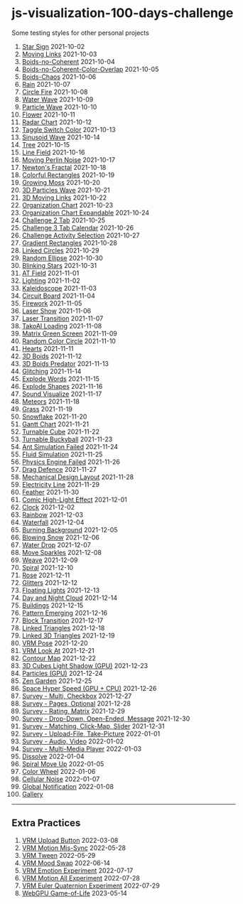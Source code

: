 # js-visualization-100-days-challenge

Some testing styles for other personal projects

1. [Star Sign](https://wei-1.github.io/js-visualization-100-days-challenge/2021-10-02.html) 2021-10-02
1. [Moving Links](https://wei-1.github.io/js-visualization-100-days-challenge/2021-10-03.html) 2021-10-03
1. [Boids-no-Coherent](https://wei-1.github.io/js-visualization-100-days-challenge/2021-10-04.html) 2021-10-04
1. [Boids-no-Coherent-Color-Overlap](https://wei-1.github.io/js-visualization-100-days-challenge/2021-10-05.html) 2021-10-05
1. [Boids-Chaos](https://wei-1.github.io/js-visualization-100-days-challenge/2021-10-06.html) 2021-10-06
1. [Rain](https://wei-1.github.io/js-visualization-100-days-challenge/2021-10-07.html) 2021-10-07
1. [Circle Fire](https://wei-1.github.io/js-visualization-100-days-challenge/2021-10-08.html) 2021-10-08
1. [Water Wave](https://wei-1.github.io/js-visualization-100-days-challenge/2021-10-09.html) 2021-10-09
1. [Particle Wave](https://wei-1.github.io/js-visualization-100-days-challenge/2021-10-10.html) 2021-10-10
1. [Flower](https://wei-1.github.io/js-visualization-100-days-challenge/2021-10-11.html) 2021-10-11
1. [Radar Chart](https://wei-1.github.io/js-visualization-100-days-challenge/2021-10-12.html) 2021-10-12
1. [Taggle Switch Color](https://wei-1.github.io/js-visualization-100-days-challenge/2021-10-13.html) 2021-10-13
1. [Sinusoid Wave](https://wei-1.github.io/js-visualization-100-days-challenge/2021-10-14.html) 2021-10-14
1. [Tree](https://wei-1.github.io/js-visualization-100-days-challenge/2021-10-15.html) 2021-10-15
1. [Line Field](https://wei-1.github.io/js-visualization-100-days-challenge/2021-10-16.html) 2021-10-16
1. [Moving Perlin Noise](https://wei-1.github.io/js-visualization-100-days-challenge/2021-10-17.html) 2021-10-17
1. [Newton's Fractal](https://wei-1.github.io/js-visualization-100-days-challenge/2021-10-18.html) 2021-10-18
1. [Colorful Rectangles](https://wei-1.github.io/js-visualization-100-days-challenge/2021-10-19.html) 2021-10-19
1. [Growing Moss](https://wei-1.github.io/js-visualization-100-days-challenge/2021-10-20.html) 2021-10-20
1. [3D Particles Wave](https://wei-1.github.io/js-visualization-100-days-challenge/2021-10-21.html) 2021-10-21
1. [3D Moving Links](https://wei-1.github.io/js-visualization-100-days-challenge/2021-10-22.html) 2021-10-22
1. [Organization Chart](https://wei-1.github.io/js-visualization-100-days-challenge/2021-10-23.html) 2021-10-23
1. [Organization Chart Expandable](https://wei-1.github.io/js-visualization-100-days-challenge/2021-10-24.html) 2021-10-24
1. [Challenge 2 Tab](https://wei-1.github.io/js-visualization-100-days-challenge/2021-10-25.html) 2021-10-25
1. [Challenge 3 Tab Calendar](https://wei-1.github.io/js-visualization-100-days-challenge/2021-10-26.html) 2021-10-26
1. [Challenge Activity Selection](https://wei-1.github.io/js-visualization-100-days-challenge/2021-10-27.html) 2021-10-27
1. [Gradient Rectangles](https://wei-1.github.io/js-visualization-100-days-challenge/2021-10-28.html) 2021-10-28
1. [Linked Circles](https://wei-1.github.io/js-visualization-100-days-challenge/2021-10-29.html) 2021-10-29
1. [Random Ellipse](https://wei-1.github.io/js-visualization-100-days-challenge/2021-10-30.html) 2021-10-30
1. [Blinking Stars](https://wei-1.github.io/js-visualization-100-days-challenge/2021-10-31.html) 2021-10-31
1. [AT Field](https://wei-1.github.io/js-visualization-100-days-challenge/2021-11-01.html) 2021-11-01
1. [Lighting](https://wei-1.github.io/js-visualization-100-days-challenge/2021-11-02.html) 2021-11-02
1. [Kaleidoscope](https://wei-1.github.io/js-visualization-100-days-challenge/2021-11-03.html) 2021-11-03
1. [Circuit Board](https://wei-1.github.io/js-visualization-100-days-challenge/2021-11-04.html) 2021-11-04
1. [Firework](https://wei-1.github.io/js-visualization-100-days-challenge/2021-11-05.html) 2021-11-05
1. [Laser Show](https://wei-1.github.io/js-visualization-100-days-challenge/2021-11-06.html) 2021-11-06
1. [Laser Transition](https://wei-1.github.io/js-visualization-100-days-challenge/2021-11-07.html) 2021-11-07
1. [TakoAI Loading](https://wei-1.github.io/js-visualization-100-days-challenge/2021-11-08.html) 2021-11-08
1. [Matrix Green Screen](https://wei-1.github.io/js-visualization-100-days-challenge/2021-11-09.html) 2021-11-09
1. [Random Color Circle](https://wei-1.github.io/js-visualization-100-days-challenge/2021-11-10.html) 2021-11-10
1. [Hearts](https://wei-1.github.io/js-visualization-100-days-challenge/2021-11-11.html) 2021-11-11
1. [3D Boids](https://wei-1.github.io/js-visualization-100-days-challenge/2021-11-12.html) 2021-11-12
1. [3D Boids Predator](https://wei-1.github.io/js-visualization-100-days-challenge/2021-11-13.html) 2021-11-13
1. [Glitching](https://wei-1.github.io/js-visualization-100-days-challenge/2021-11-14.html) 2021-11-14
1. [Explode Words](https://wei-1.github.io/js-visualization-100-days-challenge/2021-11-15.html) 2021-11-15
1. [Explode Shapes](https://wei-1.github.io/js-visualization-100-days-challenge/2021-11-16.html) 2021-11-16
1. [Sound Visualize](https://wei-1.github.io/js-visualization-100-days-challenge/2021-11-17.html) 2021-11-17
1. [Meteors](https://wei-1.github.io/js-visualization-100-days-challenge/2021-11-18.html) 2021-11-18
1. [Grass](https://wei-1.github.io/js-visualization-100-days-challenge/2021-11-19.html) 2021-11-19
1. [Snowflake](https://wei-1.github.io/js-visualization-100-days-challenge/2021-11-20.html) 2021-11-20
1. [Gantt Chart](https://wei-1.github.io/js-visualization-100-days-challenge/2021-11-21.html) 2021-11-21
1. [Turnable Cube](https://wei-1.github.io/js-visualization-100-days-challenge/2021-11-22.html) 2021-11-22
1. [Turnable Buckyball](https://wei-1.github.io/js-visualization-100-days-challenge/2021-11-23.html) 2021-11-23
1. [Ant Simulation Failed](https://wei-1.github.io/js-visualization-100-days-challenge/2021-11-24.html) 2021-11-24
1. [Fluid Simulation](https://wei-1.github.io/js-visualization-100-days-challenge/2021-11-25.html) 2021-11-25
1. [Physics Engine Failed](https://wei-1.github.io/js-visualization-100-days-challenge/2021-11-26.html) 2021-11-26
1. [Drag Defence](https://wei-1.github.io/js-visualization-100-days-challenge/2021-11-27.html) 2021-11-27
1. [Mechanical Design Layout](https://wei-1.github.io/js-visualization-100-days-challenge/2021-11-28.html) 2021-11-28
1. [Electricity Line](https://wei-1.github.io/js-visualization-100-days-challenge/2021-11-29.html) 2021-11-29
1. [Feather](https://wei-1.github.io/js-visualization-100-days-challenge/2021-11-30.html) 2021-11-30
1. [Comic High-Light Effect](https://wei-1.github.io/js-visualization-100-days-challenge/2021-12-01.html) 2021-12-01
1. [Clock](https://wei-1.github.io/js-visualization-100-days-challenge/2021-12-02.html) 2021-12-02
1. [Rainbow](https://wei-1.github.io/js-visualization-100-days-challenge/2021-12-03.html) 2021-12-03
1. [Waterfall](https://wei-1.github.io/js-visualization-100-days-challenge/2021-12-04.html) 2021-12-04
1. [Burning Background](https://wei-1.github.io/js-visualization-100-days-challenge/2021-12-05.html) 2021-12-05
1. [Blowing Snow](https://wei-1.github.io/js-visualization-100-days-challenge/2021-12-06.html) 2021-12-06
1. [Water Drop](https://wei-1.github.io/js-visualization-100-days-challenge/2021-12-07.html) 2021-12-07
1. [Move Sparkles](https://wei-1.github.io/js-visualization-100-days-challenge/2021-12-08.html) 2021-12-08
1. [Weave](https://wei-1.github.io/js-visualization-100-days-challenge/2021-12-09.html) 2021-12-09
1. [Spiral](https://wei-1.github.io/js-visualization-100-days-challenge/2021-12-10.html) 2021-12-10
1. [Rose](https://wei-1.github.io/js-visualization-100-days-challenge/2021-12-11.html) 2021-12-11
1. [Glitters](https://wei-1.github.io/js-visualization-100-days-challenge/2021-12-12.html) 2021-12-12
1. [Floating Lights](https://wei-1.github.io/js-visualization-100-days-challenge/2021-12-13.html) 2021-12-13
1. [Day and Night Cloud](https://wei-1.github.io/js-visualization-100-days-challenge/2021-12-14.html) 2021-12-14
1. [Buildings](https://wei-1.github.io/js-visualization-100-days-challenge/2021-12-15.html) 2021-12-15
1. [Pattern Emerging](https://wei-1.github.io/js-visualization-100-days-challenge/2021-12-16.html) 2021-12-16
1. [Block Transition](https://wei-1.github.io/js-visualization-100-days-challenge/2021-12-17.html) 2021-12-17
1. [Linked Triangles](https://wei-1.github.io/js-visualization-100-days-challenge/2021-12-18.html) 2021-12-18
1. [Linked 3D Triangles](https://wei-1.github.io/js-visualization-100-days-challenge/2021-12-19.html) 2021-12-19
1. [VRM Pose](https://wei-1.github.io/js-visualization-100-days-challenge/2021-12-20.html) 2021-12-20
1. [VRM Look At](https://wei-1.github.io/js-visualization-100-days-challenge/2021-12-21.html) 2021-12-21
1. [Contour Map](https://wei-1.github.io/js-visualization-100-days-challenge/2021-12-22.html) 2021-12-22
1. [3D Cubes Light Shadow (GPU)](https://wei-1.github.io/js-visualization-100-days-challenge/2021-12-23.html) 2021-12-23
1. [Particles (GPU)](https://wei-1.github.io/js-visualization-100-days-challenge/2021-12-24.html) 2021-12-24
1. [Zen Garden](https://wei-1.github.io/js-visualization-100-days-challenge/2021-12-25.html) 2021-12-25
1. [Space Hyper Speed (GPU + CPU)](https://wei-1.github.io/js-visualization-100-days-challenge/2021-12-26.html) 2021-12-26
1. [Survey - Multi, Checkbox](https://wei-1.github.io/js-visualization-100-days-challenge/2021-12-27.html) 2021-12-27
1. [Survey - Pages, Optional](https://wei-1.github.io/js-visualization-100-days-challenge/2021-12-28.html) 2021-12-28
1. [Survey - Rating, Matrix](https://wei-1.github.io/js-visualization-100-days-challenge/2021-12-29.html) 2021-12-29
1. [Survey - Drop-Down, Open-Ended, Message](https://wei-1.github.io/js-visualization-100-days-challenge/2021-12-30.html) 2021-12-30
1. [Survey - Matching, Click-Map, Slider](https://wei-1.github.io/js-visualization-100-days-challenge/2021-12-31.html) 2021-12-31
1. [Survey - Upload-File, Take-Picture](https://wei-1.github.io/js-visualization-100-days-challenge/2022-01-01.html) 2022-01-01
1. [Survey - Audio, Video](https://wei-1.github.io/js-visualization-100-days-challenge/2022-01-02.html) 2022-01-02
1. [Survey - Multi-Media Player](https://wei-1.github.io/js-visualization-100-days-challenge/2022-01-03.html) 2022-01-03
1. [Dissolve](https://wei-1.github.io/js-visualization-100-days-challenge/2022-01-04.html) 2022-01-04
1. [Spiral Move Up](https://wei-1.github.io/js-visualization-100-days-challenge/2022-01-05.html) 2022-01-05
1. [Color Wheel](https://wei-1.github.io/js-visualization-100-days-challenge/2022-01-06.html) 2022-01-06
1. [Cellular Noise](https://wei-1.github.io/js-visualization-100-days-challenge/2022-01-07.html) 2022-01-07
1. [Global Notification](https://wei-1.github.io/js-visualization-100-days-challenge/2022-01-08.html) 2022-01-08
1. [Gallery](https://wei-1.github.io/js-visualization-100-days-challenge/)


----

## Extra Practices

1. [VRM Upload Button](https://wei-1.github.io/js-visualization-100-days-challenge/2022-03-08.html) 2022-03-08
1. [VRM Motion Mis-Sync](https://wei-1.github.io/js-visualization-100-days-challenge/2022-05-28.html) 2022-05-28
1. [VRM Tween](https://wei-1.github.io/js-visualization-100-days-challenge/2022-05-29.html) 2022-05-29
1. [VRM Mood Swap](https://wei-1.github.io/js-visualization-100-days-challenge/2022-06-14.html) 2022-06-14
1. [VRM Emotion Experiment](https://wei-1.github.io/js-visualization-100-days-challenge/2022-07-17.html) 2022-07-17
1. [VRM Motion All Experiment](https://wei-1.github.io/js-visualization-100-days-challenge/2022-07-28.html) 2022-07-28
1. [VRM Euler Quaternion Experiment](https://wei-1.github.io/js-visualization-100-days-challenge/2022-07-29.html) 2022-07-29
1. [WebGPU Game-of-Life](https://wei-1.github.io/js-visualization-100-days-challenge/2023-05-14.html) 2023-05-14
